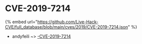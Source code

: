 # CVE-2019-7214
{% embed url="https://github.com/Live-Hack-CVE/full_database/blob/main/cves/2019/CVE-2019-7214.json" %}

* andyfeili ~> [-CVE-2019-7214](https://www.alice-snow.ru/2019/database/cve-2019-7214/-cve-2019-7214-andyfeili)